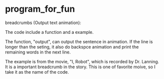 # program_for_fun

breadcrumbs (Output text animation):

The code include a function and a example.

The function, "output", can output the sentence in animation.
If the line is longer than the seting, it also do backspce animation
and print the remaining words in the next line.

The example is from the movie, "I, Robot", which is recorded by Dr. Lanning.
It is a important breadcrumb in the story.
This is one of favorite moive, so I take it as the name of the code.

